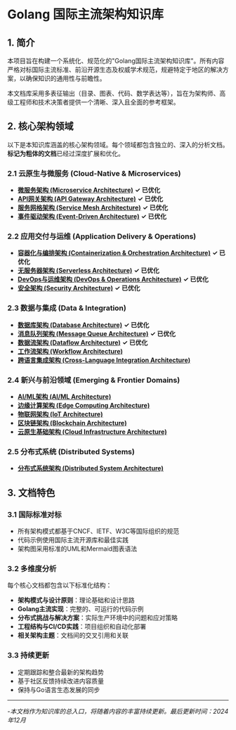 # Golang 国际主流架构知识库

## 1. 简介

本项目旨在构建一个系统化、规范化的"Golang国际主流架构知识库"。所有内容严格对标国际主流标准、前沿开源生态及权威学术规范，规避特定于地区的解决方案，以确保知识的通用性与前瞻性。

本文档库采用多表征输出（目录、图表、代码、数学表达等），旨在为架构师、高级工程师和技术决策者提供一个清晰、深入且全面的参考框架。

## 2. 核心架构领域

以下是本知识库涵盖的核心架构领域。每个领域都包含独立的、深入的分析文档。**标记为粗体的文档**已经过深度扩展和优化。

### 2.1 云原生与微服务 (Cloud-Native & Microservices)

- [**微服务架构 (Microservice Architecture)**](./architecture_microservice_golang.md) **✓ 已优化**
- [**API网关架构 (API Gateway Architecture)**](./architecture_api_gateway_golang.md) **✓ 已优化**
- [**服务网格架构 (Service Mesh Architecture)**](./architecture_service_mesh_golang.md) **✓ 已优化**
- [**事件驱动架构 (Event-Driven Architecture)**](./architecture_event_driven_golang.md) **✓ 已优化**

### 2.2 应用交付与运维 (Application Delivery & Operations)

- [**容器化与编排架构 (Containerization & Orchestration Architecture)**](./architecture_containerization_orchestration_golang.md) **✓ 已优化**
- [**无服务器架构 (Serverless Architecture)**](./architecture_serverless_golang.md) **✓ 已优化**
- [**DevOps与运维架构 (DevOps & Operations Architecture)**](./architecture_devops_golang.md) **✓ 已优化**
- [**安全架构 (Security Architecture)**](./architecture_security_golang.md) **✓ 已优化**

### 2.3 数据与集成 (Data & Integration)

- [**数据库架构 (Database Architecture)**](./architecture_database_golang.md) **✓ 已优化**
- [**消息队列架构 (Message Queue Architecture)**](./architecture_message_queue_golang.md) **✓ 已优化**
- [**数据流架构 (Dataflow Architecture)**](./architecture_dataflow_golang.md) **✓ 已优化**
- [**工作流架构 (Workflow Architecture)**](./architecture_workflow_golang.md)
- [**跨语言集成架构 (Cross-Language Integration Architecture)**](./architecture_cross_language_golang.md)

### 2.4 新兴与前沿领域 (Emerging & Frontier Domains)

- [**AI/ML架构 (AI/ML Architecture)**](./architecture_ai_ml_golang.md)
- [**边缘计算架构 (Edge Computing Architecture)**](./architecture_edge_computing_golang.md)
- [**物联网架构 (IoT Architecture)**](./architecture_iot_golang.md)
- [**区块链架构 (Blockchain Architecture)**](./architecture_blockchain_golang.md)
- [**云原生基础架构 (Cloud Infrastructure Architecture)**](./architecture_cloud_infra_golang.md)

### 2.5 分布式系统 (Distributed Systems)

- [**分布式系统架构 (Distributed System Architecture)**](./architecture_distributed_system_golang.md)

## 3. 文档特色

### 3.1 国际标准对标

- 所有架构模式都基于CNCF、IETF、W3C等国际组织的规范
- 代码示例使用国际主流开源库和最佳实践
- 架构图采用标准的UML和Mermaid图表语法

### 3.2 多维度分析

每个核心文档都包含以下标准化结构：

- **架构模式与设计原则**：理论基础和设计思路
- **Golang主流实现**：完整的、可运行的代码示例
- **分布式挑战与解决方案**：实际生产环境中的问题和应对策略
- **工程结构与CI/CD实践**：项目组织和自动化部署
- **相关架构主题**：文档间的交叉引用和关联

### 3.3 持续更新

- 定期跟踪和整合最新的架构趋势
- 基于社区反馈持续改进内容质量
- 保持与Go语言生态发展的同步

---
-*本文档作为知识库的总入口，将随着内容的丰富持续更新。最后更新时间：2024年12月*
